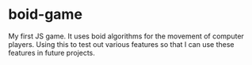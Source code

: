 # boid-game
My first JS game. It uses boid algorithms for the movement of computer players. Using this to test out various features so that I can use these features in future projects.
